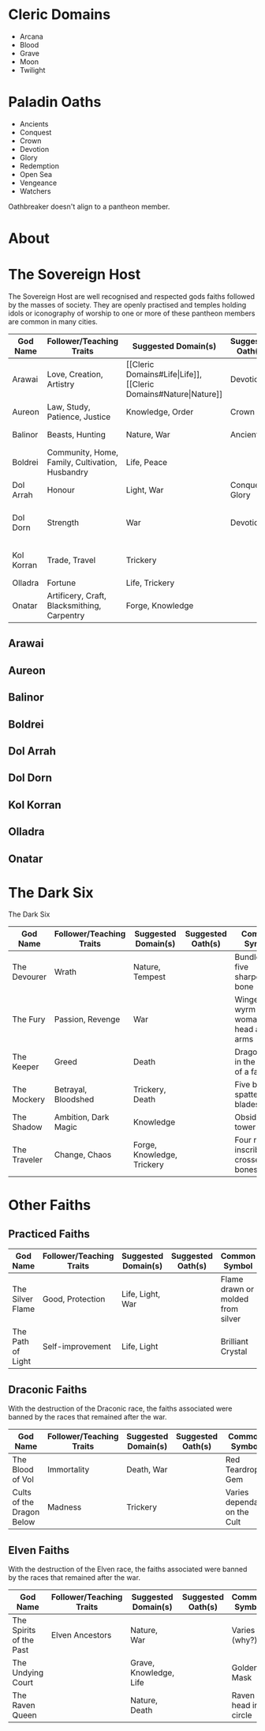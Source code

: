 # Cleric Domains
- Arcana
- Blood
- Grave
- Moon
- Twilight
# Paladin Oaths
- Ancients
- Conquest
- Crown
- Devotion
- Glory
- Redemption
- Open Sea
- Vengeance
- Watchers

Oathbreaker doesn't align to a pantheon member.
# About

# The Sovereign Host
The Sovereign Host are well recognised and respected gods faiths followed by the masses of society. They are openly practised and temples holding idols or iconography of worship to one or more of these pantheon members are common in many cities. 

| **God Name** | **Follower/Teaching Traits**                    | **Suggested Domain(s)**                                          | Suggested Oath(s) | **Common Symbol**                     |
| ------------ | ----------------------------------------------- | ---------------------------------------------------------------- | ----------------- | ------------------------------------- |
| Arawai       | Love, Creation, Artistry                        | [[Cleric Domains#Life\|Life]], [[Cleric Domains#Nature\|Nature]] | Devotion          | Sheaf of wheat tied with green ribbon |
| Aureon       | Law, Study, Patience, Justice                   | Knowledge, Order                                                 | Crown             | Open tome                             |
| Balinor      | Beasts, Hunting                                 | Nature, War                                                      | Ancients          | Pair of antlers                       |
| Boldrei      | Community, Home, Family, Cultivation, Husbandry | Life, Peace                                                      |                   | Fire in a stone hearth                |
| Dol Arrah    | Honour                                          | Light, War                                                       | Conquest, Glory   | Rising Sun                            |
| Dol Dorn     | Strength                                        | War                                                              | Devotion          | Longsword crossed over a shield       |
| Kol Korran   | Trade, Travel                                   | Trickery                                                         |                   | Nine-sided gold coin                  |
| Olladra      | Fortune                                         | Life, Trickery                                                   |                   | Domino                                |
| Onatar       | Artificery, Craft, Blacksmithing, Carpentry     | Forge, Knowledge                                                 |                   | Crossed hammer and tongs              |
## Arawai
## Aureon
## Balinor
## Boldrei
## Dol Arrah
## Dol Dorn
## Kol Korran
## Olladra
## Onatar
# The Dark Six
The Dark Six 

| **God Name** | **Follower/Teaching Traits** | **Suggested Domain(s)**    | Suggested Oath(s) | **Common Symbol**                      |
| ------------ | ---------------------------- | -------------------------- | ----------------- | -------------------------------------- |
| The Devourer | Wrath                        | Nature, Tempest            |                   | Bundle of five sharpened bone          |
| The Fury     | Passion, Revenge             | War                        |                   | Winged wyrm with woman’s head and arms |
| The Keeper   | Greed                        | Death                      |                   | Dragonshard in the shape of a fang     |
| The Mockery  | Betrayal, Bloodshed          | Trickery, Death            |                   | Five blood-spattered blades            |
| The Shadow   | Ambition, Dark Magic         | Knowledge                  |                   | Obsidian tower                         |
| The Traveler | Change, Chaos                | Forge, Knowledge, Trickery |                   | Four rune-inscribed crossed bones      |

# Other Faiths
## Practiced Faiths

| **God Name**      | **Follower/Teaching Traits** | **Suggested Domain(s)** | Suggested Oath(s) | **Common Symbol**                 |
| ----------------- | ---------------------------- | ----------------------- | ----------------- | --------------------------------- |
| The Silver Flame  | Good, Protection             | Life, Light, War        |                   | Flame drawn or molded from silver |
| The Path of Light | Self-improvement             | Life, Light             |                   | Brilliant Crystal                 |

## Draconic Faiths
With the destruction of the Draconic race, the faiths associated were banned by the races that remained after the war.

| **God Name**              | **Follower/Teaching Traits** | **Suggested Domain(s)** | Suggested Oath(s) | **Common Symbol**            |
| ------------------------- | ---------------------------- | ----------------------- | ----------------- | ---------------------------- |
| The Blood of Vol          | Immortality                  | Death, War              |                   | Red Teardrop Gem             |
| Cults of the Dragon Below | Madness                      | Trickery                |                   | Varies dependant on the Cult |

## Elven Faiths
With the destruction of the Elven race, the faiths associated were banned by the races that remained after the war.

| **God Name**            | **Follower/Teaching Traits** | **Suggested Domain(s)** | Suggested Oath(s) | **Common Symbol**      |
| ----------------------- | ---------------------------- | ----------------------- | ----------------- | ---------------------- |
| The Spirits of the Past | Elven Ancestors              | Nature, War             |                   | Varies (why?)          |
| The Undying Court       |                              | Grave, Knowledge, Life  |                   | Golden Mask            |
| The Raven Queen         |                              | Nature, Death           |                   | Raven head in a circle |
